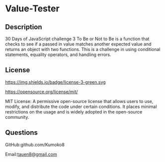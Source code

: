 # Value-Tester

## Description

30 Days of JavaScript challenge 3 To Be or Not to Be is a function that checks to see if a passed in value matches another expected value and returns an object with two functions. This is a challenge in using conditional statements, equality operators, and handling errors.

  ## License <a name="license"></a>


   https://img.shields.io/badge/license-3-green.svg


   https://opensource.org/license/mit/


   MIT License: A permissive open-source license that allows users to use, modify, and distribute the code under certain conditions. It places minimal restrictions on the usage and is widely adopted in the open-source community. 

   
  ## Questions <a name="questions"></a>


GitHub:github.com/Kumoko8


 Email:tauen8@gmail.com

